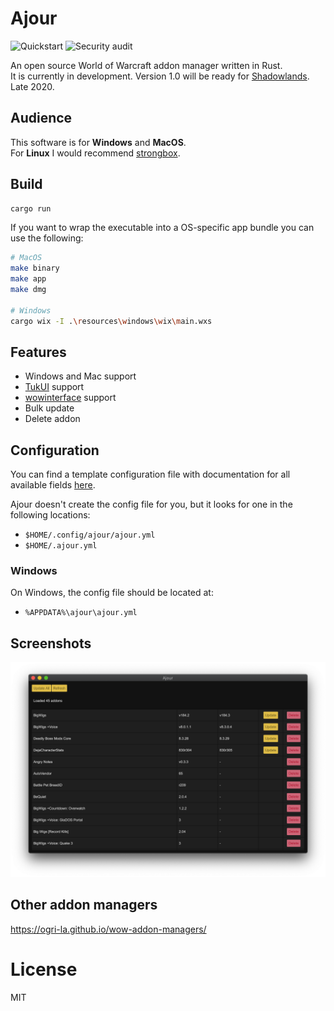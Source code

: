 # Ajour

![Quickstart](https://github.com/casperstorm/ajour/workflows/Quickstart/badge.svg)
![Security audit](https://github.com/casperstorm/ajour/workflows/Security%20audit/badge.svg)

An open source World of Warcraft addon manager written in Rust.  
It is currently in development. Version 1.0 will be ready for [Shadowlands](https://worldofwarcraft.com/en-us/shadowlands). Late 2020.

## Audience

This software is for **Windows** and **MacOS**.  
For **Linux** I would recommend [strongbox](https://github.com/ogri-la/strongbox).

## Build

```sh
cargo run
```

If you want to wrap the executable into a OS-specific app bundle you can use the following:

```sh
# MacOS
make binary
make app
make dmg

# Windows
cargo wix -I .\resources\windows\wix\main.wxs
```

## Features

- Windows and Mac support
- [TukUI](https://www.tukui.org/) support
- [wowinterface](wowinterface.com) support
- Bulk update
- Delete addon

## Configuration

You can find a template configuration file with documentation for all available fields [here](./ajour.yml).

Ajour doesn't create the config file for you, but it looks for one in the following locations:

- `$HOME/.config/ajour/ajour.yml`
- `$HOME/.ajour.yml`

### Windows

On Windows, the config file should be located at:

- `%APPDATA%\ajour\ajour.yml`

## Screenshots

![](./resources/screenshots/ajour-0.0.1.png)

## Other addon managers

https://ogri-la.github.io/wow-addon-managers/

# License

MIT
